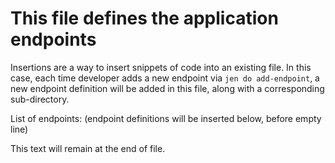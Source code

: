 # This file defines the application endpoints

Insertions are a way to insert snippets of code into an existing file. In this case,
each time developer adds a new endpoint via `jen do add-endpoint`, a new endpoint
definition will be added in this file, along with a corresponding sub-directory.

List of endpoints: (endpoint definitions will be inserted below, before empty line)

This text will remain at the end of file.
